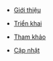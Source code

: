* [Giới thiệu](#giới-thiệu) 

* [Triển khai](#triển-khai) 

* [Tham khảo](#tham-khảo) 

* [Cập nhật](#cập-nhật)